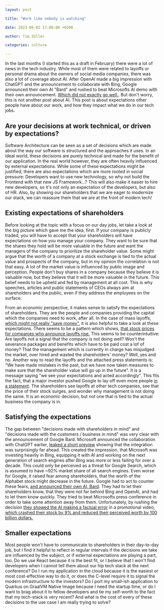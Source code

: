 ```yaml
---
layout: post

title: "Work like nobody is watching"

date: 2023-06-02 17:00:00 +0200

author: Tim Zöller

categories: culture

---
```


In the last months (I started this as a draft in February) there were a lot of news in the tech industry. While most of them were related to layoffs or personal
drama about the owners of social media companies, there was also a lot of coverage about AI. After OpenAI made a big
impression with ChatGPT and the announcement to collaborate with Bing, Google announced their own AI "Bard" and rushed
to beat Microsofts AI demo with their own
announcement. [Which did not exactly go well.](https://www.theverge.com/2023/2/8/23590864/google-ai-chatbot-bard-mistake-error-exoplanet-demo).
But don't worry, this is not another post about AI. This post is about expectations other people have about our work,
and how they impact what we do in our tech jobs.

## Are your decisions at work technical, or driven by expectations?

Software Architecture can be seen as a set of decisions which are made about the way our software is structured and the
approaches it uses. In an ideal world, these decisions are purely technical and made for the benefit of our application.
In the real world however, they are often heavily influenced by external expectations. While some of these expectations
might be justified, there are also expectations which are more rooted in social pressure: Developers want to use new
technology,
so why not build the Frontend with that new JS Framework...? This will also make it easier to hire new developers, so
it's not only an expectation of the developers, but also of HR. Also, by showing our shareholders that we are eager to
modernize our stack, we can reassure them that we are at the front of modern tech!

## Existing expectations of shareholders

Before looking at the topic with a focus on our day jobs, let take a look at the big picture which gave me the idea,
first. If your company is publicly traded, you will have to accept that your shareholders will have expectations on how
you manage your company. They want to be sure that the shares they hold will be more valuable in the future and want the
managers of the company to prioritize the shareholder value. Some might argue that the worth of a company at a stock
exchange is tied to the actual value and prospects of the company, but in my opinion the correlation is not that easy. A
lot of the market value is influenced by public image and perception. People don't buy shares in a company because they
believe it is valuable now, but they believe that it will be more valuable in the future. This belief needs to be upheld
and fed by management at all cost. This is why speeches, articles and public statements of CEOs always aim at
shareholders and the public, even if they address the employees on the surface.

From an economic perspective, it makes sense to satisfy the expectations of shareholders. They are the people and
companies providing the capital which the companies need to work, after all. In the case of mass layoffs,
[which might not really "save money"](https://www.gsb.stanford.edu/insights/why-copycat-layoffs-wont-help-tech-companies-or-their-employees),
it is also helpful to take a look at these expectations. There seems to be a pattern which
shows, [that stock prices for companies who announce layoffs rise.](https://www.forbes.com/sites/jonathanponciano/2023/01/23/spotify-alphabet-and-meta-lead-tech-stock-surge-after-massive-layoff-announcements/)
This seems to be counterintuitive: Are layoffs not a signal that the company is not doing well? Won't the severance
packages and benefits which have to be paid cost a lof of money? That the management which is currently in charge has
misjudged the market, over hired and wasted the shareholders' money? Well, yes and no. Another way to read the
layoffs and the attached press statements is: "We have made mistakes in the past, but we have now taken measures to make
sure that the shareholder value will go up in the future". It is a message saying "we see your expectations and acted
accordingly". This fits the fact, that a major investor pushed Google to lay off even more
people [in a statement](https://www.theguardian.com/technology/2022/nov/15/major-investor-calls-on-google-owner-to-aggressively-cut-staff-and-pay).
The shareholders see layoffs at other tech companies, see that the price of their stock surges, and wonder why
management is not doing the same. It is an economic decision, but not one that is tied to the actual business the
company is in.

## Satisfying the expectations

The gap between "decisions made with shareholders in mind" and "decisions made with the customers / business in mind"
was very clear with the announcement of Google Bard. Microsoft announced the collaboration with ChatGPT earlier,
[leaked a short preview](https://www.theverge.com/2023/2/3/23584675/microsoft-ai-bing-chatgpt-screenshots-leak) showing
that the integration was surprisingly far ahead. This created the impression, that Microsoft was investing heavily in
Bing, equipping it with AI and working on the next generation of search engines after Bing was more or less failing for
over a decade. This could only be perceived as a threat for Google Search, which is assumed to have ~92% market share of
all search engines. Even worse for Google, it raised fear among shareholders, that the worth of the Alphabet stock might
decrease in the future. Google had to act to counter these
fears, [and announced their own AI, Bard](https://blog.google/technology/ai/bard-google-ai-search-updates/). They had to
let their shareholders know, that they were not far behind Bing and OpenAI, and had to let them know quickly. They tried
to beat Microsofts press conference in order to take some attention away from them. Unfortunately, by rushing the
decision [they showed the AI making a factual error](https://www.theverge.com/2023/2/8/23590864/google-ai-chatbot-bard-mistake-error-exoplanet-dem)
in a promotional
video, [which crashed their stock by 9% and reduced their perceived worth by 100 billion dollars.](https://www.reuters.com/technology/google-ai-chatbot-bard-offers-inaccurate-information-company-ad-2023-02-08/)

## Smaller expectations

Most people won't have to communicate to shareholders in their day-to-day job, but I find it helpful to reflect in
regular intervals if the decisions we take are influenced by the subject, or if external expectations are playing a
part, too. Do we use React because it is the best fit, or I believe that I won't find developers when I cannot tell them
about our hip tech stack at the next conference? Do I run my application in the cloud because it is the easiest or most
cost-effective way to do it, or does the C-level require it to signal the modern infrastructure to the investors? Do I
port my small-ish application to Quarkus on GraalVM Native Image because I need the startup time, or do I want to brag
about it to fellow developers and tie my self-worth to the fact that my tech-stack is very recent? And what is the cost
of every of these decisions to the use case I am really trying to solve? 
